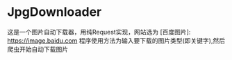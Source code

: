# JpgDownloader
这是一个图片自动下载器，用纯Request实现，网站选为 [百度图片]: https://image.baidu.com
程序使用方法为输入要下载的图片类型(即关键字),然后爬虫开始自动下载图片
